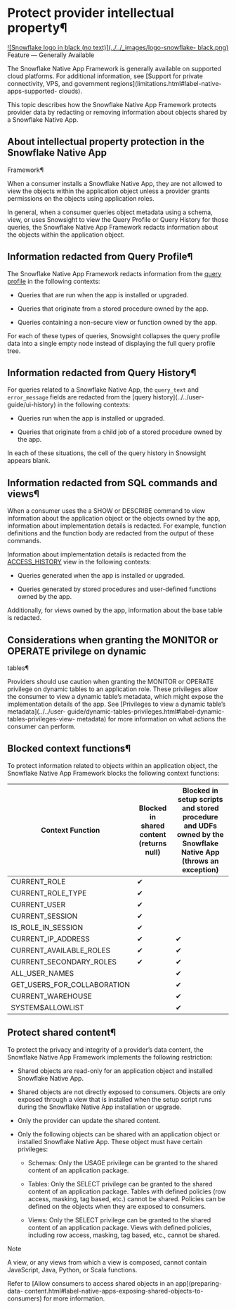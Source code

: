 # Protect provider intellectual property¶

[![Snowflake logo in black \(no text\)](../../_images/logo-snowflake-
black.png)](../../_images/logo-snowflake-black.png) Feature — Generally
Available

The Snowflake Native App Framework is generally available on supported cloud
platforms. For additional information, see [Support for private connectivity,
VPS, and government regions](limitations.html#label-native-apps-supported-
clouds).

This topic describes how the Snowflake Native App Framework protects provider
data by redacting or removing information about objects shared by a Snowflake
Native App.

## About intellectual property protection in the Snowflake Native App
Framework¶

When a consumer installs a Snowflake Native App, they are not allowed to view
the objects within the application object unless a provider grants permissions
on the objects using application roles.

In general, when a consumer queries object metadata using a schema, view, or
uses Snowsight to view the Query Profile or Query History for those queries,
the Snowflake Native App Framework redacts information about the objects
within the application object.

## Information redacted from Query Profile¶

The Snowflake Native App Framework redacts information from the [query
profile](../../user-guide/ui-snowsight-activity) in the following contexts:

  * Queries that are run when the app is installed or upgraded.

  * Queries that originate from a stored procedure owned by the app.

  * Queries containing a non-secure view or function owned by the app.

For each of these types of queries, Snowsight collapses the query profile data
into a single empty node instead of displaying the full query profile tree.

## Information redacted from Query History¶

For queries related to a Snowflake Native App, the `query_text` and
`error_message` fields are redacted from the [query history](../../user-
guide/ui-history) in the following contexts:

  * Queries run when the app is installed or upgraded.

  * Queries that originate from a child job of a stored procedure owned by the app.

In each of these situations, the cell of the query history in Snowsight
appears blank.

## Information redacted from SQL commands and views¶

When a consumer uses the a SHOW or DESCRIBE command to view information about
the application object or the objects owned by the app, information about
implementation details is redacted. For example, function definitions and the
function body are redacted from the output of these commands.

Information about implementation details is redacted from the
[ACCESS_HISTORY](../../sql-reference/account-usage/access_history) view in the
following contexts:

  * Queries generated when the app is installed or upgraded.

  * Queries generated by stored procedures and user-defined functions owned by the app.

Additionally, for views owned by the app, information about the base table is
redacted.

## Considerations when granting the MONITOR or OPERATE privilege on dynamic
tables¶

Providers should use caution when granting the MONITOR or OPERATE privilege on
dynamic tables to an application role. These privileges allow the consumer to
view a dynamic table’s metadata, which might expose the implementation details
of the app. See [Privileges to view a dynamic table’s metadata](../../user-
guide/dynamic-tables-privileges.html#label-dynamic-tables-privileges-view-
metadata) for more information on what actions the consumer can perform.

## Blocked context functions¶

To protect information related to objects within an application object, the
Snowflake Native App Framework blocks the following context functions:

Context Function | Blocked in shared content (returns null) | Blocked in setup scripts and stored procedure and UDFs owned by the Snowflake Native App (throws an exception)  
---|---|---  
CURRENT_ROLE | ✔ |   
CURRENT_ROLE_TYPE | ✔ |   
CURRENT_USER | ✔ |   
CURRENT_SESSION | ✔ |   
IS_ROLE_IN_SESSION | ✔ |   
CURRENT_IP_ADDRESS | ✔ | ✔  
CURRENT_AVAILABLE_ROLES | ✔ | ✔  
CURRENT_SECONDARY_ROLES | ✔ | ✔  
ALL_USER_NAMES |  | ✔  
GET_USERS_FOR_COLLABORATION |  | ✔  
CURRENT_WAREHOUSE |  | ✔  
SYSTEM$ALLOWLIST |  | ✔  
  
## Protect shared content¶

To protect the privacy and integrity of a provider’s data content, the
Snowflake Native App Framework implements the following restriction:

  * Shared objects are read-only for an application object and installed Snowflake Native App.

  * Shared objects are not directly exposed to consumers. Objects are only exposed through a view that is installed when the setup script runs during the Snowflake Native App installation or upgrade.

  * Only the provider can update the shared content.

  * Only the following objects can be shared with an application object or installed Snowflake Native App. These object must have certain privileges:

    * Schemas: Only the USAGE privilege can be granted to the shared content of an application package.

    * Tables: Only the SELECT privilege can be granted to the shared content of an application package. Tables with defined policies (row access, masking, tag based, etc.) cannot be shared. Policies can be defined on the objects when they are exposed to consumers.

    * Views: Only the SELECT privilege can be granted to the shared content of an application package. Views with defined policies, including row access, masking, tag based, etc., cannot be shared.

Note

A view, or any views from which a view is composed, cannot contain JavaScript,
Java, Python, or Scala functions.

Refer to [Allow consumers to access shared objects in an app](preparing-data-
content.html#label-native-apps-exposing-shared-objects-to-consumers) for more
information.

